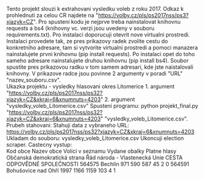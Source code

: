 Tento projekt slouzi k extrahovani vysledku voleb z roku 2017. Odkaz k prohlednuti za celou CR najdete na "https://volby.cz/pls/ps2017nss/ps3?xjazyk=CZ".
Pro spusteni kodu je nejprve treba nainstalovat knihovnu requests a bs4 (knihovny vc. verzi jsou uvedeny v souboru requirements.txt). Pro instalaci doporucuji otevrit nove virtualni prostredi. Instalaci provedete tak, ze pres prikazovy radek zvolite cestu do konkretniho adresare, tam si vytvorite virtualni prostredi a pomoci manazera nainstalujete prvni knihovnu (pip install requests). Po instalaci opet do toho sameho adresare nainstalujete druhou knihovnu (pip install bs4). 
Soubor spustite pres prikazovou radku v tom samem adresari, kde jste naistalovali knihovny. V prikazove radce jsou povinne 2 argumenty v poradi "URL" "nazev_souboru.csv".        
Ukazka projektu - vysledky hlasovani okres Litomerice                                                                                                                               1. argument "https://volby.cz/pls/ps2017nss/ps32?xjazyk=CZ&xkraj=6&xnumnuts=4203"                                                                                                    2. argument "vysledky_voleb_Litomerice.csv"
Spusteni programu:                                                                                                                                                             python projekt_final.py "https://volby.cz/pls/ps2017nss/ps32?xjazyk=CZ&xkraj=6&xnumnuts=4203" "vysledky_voleb_Litomerice.csv".
Prubeh stahovani:                                                                                                                                                                Stahuji data z vybraneho URL: https://volby.cz/pls/ps2017nss/ps32?xjazyk=CZ&xkraj=6&xnumnuts=4203                                                                            Ukladam do souboru: vysledky_voleb_Litomerice.csv                                                                                                                                   Ukoncuji election scraper.                                                                                                                                                                                                                                                                                                                                      Castecny vystup:        
Kod obce	Nazev obce	        Volici v seznamu	Vydane obalky	Platne hlasy	Občanská demokratická strana  Řád národa - Vlastenecká Unie    CESTA ODPOVĚDNÉ SPOLEČNOSTI             564575	  Bechlín              971	             590	         587	         45	                           2        	                      0	                                      564591	 Bohušovice nad Ohří  1997	            1166	        1159	        103	                          4            	                   1
